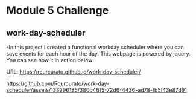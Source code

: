 # Module 5 Challenge

## work-day-scheduler

-In this project I created a functional workday scheduler where you can save events
for each hour of the day. This webpage is powered by jquery. You can see how it in action below!

URL: https://rcurcurato.github.io/work-day-scheduler/

https://github.com/Rcurcurato/work-day-scheduler/assets/133296185/380b46f5-72d6-4436-ad78-fb5f43e87d91


